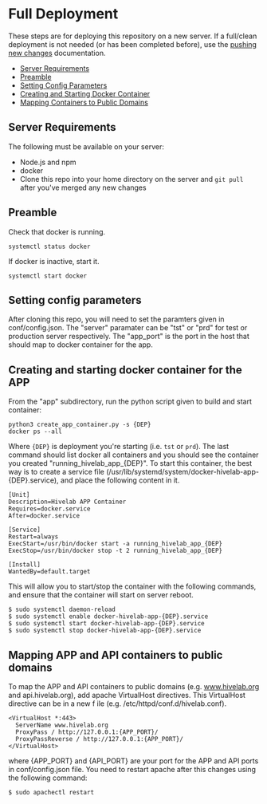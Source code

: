 # Full Deployment

These steps are for deploying this repository on a new server. If a full/clean deployment is not needed (or has been completed before), use the [pushing new changes](/documentation/pulling_new_changes.md) documentation. 

- [Server Requirements](#server-requirements)
- [Preamble](#preamble)
- [Setting Config Parameters](#setting-config-parameters)
- [Creating and Starting Docker Container](#creating-and-starting-docker-container-for-the-app)
- [Mapping Containers to Public Domains](#mapping-app-and-api-containers-to-public-domains)

## Server Requirements

The following must be available on your server:

* Node.js and npm
* docker
* Clone this repo into your home directory on the server and `git pull` after you've merged any new changes

## Preamble
Check that docker is running.
```
systemctl status docker
```

If docker is inactive, start it.
```
systemctl start docker
```

## Setting config parameters
After cloning this repo, you will need to set the paramters given in
conf/config.json. The "server" paramater can be "tst" or "prd" for
test or production server respectively. The "app_port" is the port
in the host that should map to docker container for the app.


## Creating and starting docker container for the APP

From the "app" subdirectory, run the python script given to build and start container:
  ```
  python3 create_app_container.py -s {DEP}
  docker ps --all
  ```
Where `{DEP}` is deployment you're starting (i.e. `tst` or `prd`). The last command should list docker all containers and you should see the container
you created "running_hivelab_app_{DEP}". To start this container, the best way is
to create a service file (/usr/lib/systemd/system/docker-hivelab-app-{DEP}.service),
and place the following content in it.

  ```
  [Unit]
  Description=Hivelab APP Container
  Requires=docker.service
  After=docker.service

  [Service]
  Restart=always
  ExecStart=/usr/bin/docker start -a running_hivelab_app_{DEP}
  ExecStop=/usr/bin/docker stop -t 2 running_hivelab_app_{DEP}

  [Install]
  WantedBy=default.target
  ```
This will allow you to start/stop the container with the following commands, and ensure
that the container will start on server reboot.

  ```
  $ sudo systemctl daemon-reload 
  $ sudo systemctl enable docker-hivelab-app-{DEP}.service
  $ sudo systemctl start docker-hivelab-app-{DEP}.service
  $ sudo systemctl stop docker-hivelab-app-{DEP}.service
  ```


## Mapping APP and API containers to public domains
To map the APP and API containers to public domains (e.g. www.hivelab.org and api.hivelab.org),
add apache VirtualHost directives. This VirtualHost directive can be in a new f
ile (e.g. /etc/httpd/conf.d/hivelab.conf).

  ```
  <VirtualHost *:443>
    ServerName www.hivelab.org
    ProxyPass / http://127.0.0.1:{APP_PORT}/
    ProxyPassReverse / http://127.0.0.1:{APP_PORT}/
  </VirtualHost>

  ```

where {APP_PORT} and {API_PORT} are your port for the APP and API ports 
in conf/config.json file. You need to restart apache after this changes using 
the following command:

   ```
   $ sudo apachectl restart 
   ```
